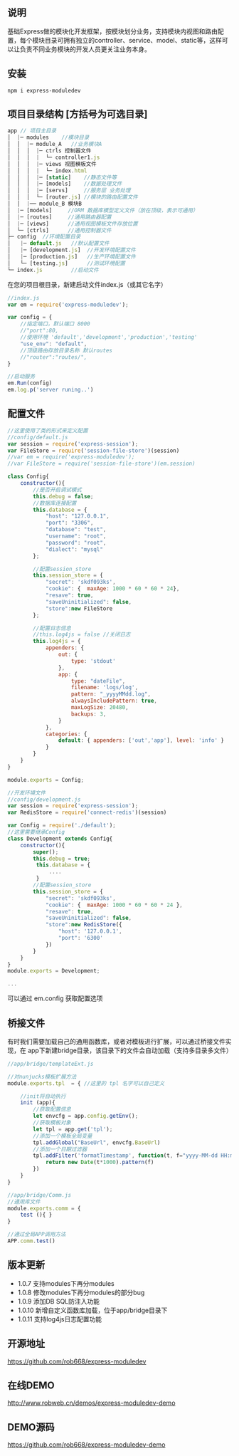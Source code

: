 ## 说明
基础Express做的模块化开发框架，按模块划分业务，支持模块内视图和路由配置，每个模块目录可拥有独立的controller、service、model、static等，这样可以让负责不同业务模块的开发人员更关注业务本身。

## 安装
```shell
npm i express-moduledev
```

## 项目目录结构 [方括号为可选目录]
```js
app // 项目主目录
│  |─ modules    //模块目录
│  │  |─ module_A   //业务模块A
│  │  │  |─ ctrls 控制器文件
│  │  │  |  └─ controller1.js
│  │  │  |─ views 视图模板文件
│  │  │  |  └─ index.html
│  │  │  |─ [static]    //静态文件等
│  │  │  |─ [models]    //数据处理文件
│  │  │  |─ [servs]     //服务层 业务处理
│  │  │  └─ [router.js] //模块的路由配置文件
│  │  |── module_B 模块B
│  |─ [models]     //ORM 数据库模型定义文件（放在顶级，表示可通用）
│  |─ [routes]     //通用路由器配置
│  |─ [views]      //通用视图模板文件存放位置
│  └─ [ctrls]      //通用控制器文件
├─ config  //环境配置目录
│   |─ default.js   //默认配置文件
│   |─ [development.js]  //开发环境配置文件
│   |─ [production.js]   //生产环境配置文件
│   └─ [testing.js]      //测试环境配置
└─ index.js         //启动文件
```

在您的项目根目录，新建启动文件index.js（或其它名字）
```javascript
//index.js
var em = require('express-moduledev');

var config = {
    //指定端口，默认端口 8000
    //"port":80,
    //使用环境 'default','development','production','testing'
    "use_env": "default",
    //顶级路由存放目录名称 默认routes
    //"router":"routes/",
}

//启动服务
em.Run(config)
em.log.p('server runing..')
```

## 配置文件
```js
//这里使用了类的形式来定义配置
//config/default.js
var session = require('express-session');
var FileStore = require('session-file-store')(session)
//var em = require('express-moduledev');
//var FileStore = require('session-file-store')(em.session)

class Config{
    constructor(){
        //是否开启调试模式
        this.debug = false;
        //数据库连接配置
        this.database = {
            "host": "127.0.0.1",
            "port": "3306",
            "database": "test",
            "username": "root",
            "password": "root",
            "dialect": "mysql"
        };

        //配置session_store
        this.session_store = {
            "secret": 'skdf093ks',
            "cookie": {  maxAge: 1000 * 60 * 60 * 24},
            "resave": true,
            "saveUninitialized": false,
            "store":new FileStore
        };

        //配置日志信息
        //this.log4js = false //关闭日志
        this.log4js = {
            appenders: {
                out: {
                    type: 'stdout'
                },
                app: {
                    type: "dateFile",
                    filename: 'logs/log',
                    pattern: "_yyyyMMdd.log",
                    alwaysIncludePattern: true,
                    maxLogSize: 20480,
                    backups: 3,
                }
            },
            categories: {
                default: { appenders: ['out','app'], level: 'info' }
            }
        }
    }
}

module.exports = Config;

//开发环境文件
//config/development.js
var session = require('express-session');
var RedisStore = require('connect-redis')(session)

var Config = require('./default');
//这里需要继承Config
class Development extends Config{
    constructor(){
        super();
        this.debug = true;
         this.database = {
             ....
         }
        //配置session_store
        this.session_store = {
            "secret": 'skdf093ks',
            "cookie": {  maxAge: 1000 * 60 * 60 * 24 },
            "resave": true,
            "saveUninitialized": false,
            "store":new RedisStore({
                "host": '127.0.0.1',
                "port": '6300'
            })
        }
    }
}
module.exports = Development;

...
```
可以通过 em.config 获取配置选项

## 桥接文件
有时我们需要加载自己的通用函数库，或者对模板进行扩展，可以通过桥接文件实现，在 app下新建bridge目录，该目录下的文件会自动加载（支持多目录多文件）
```javascript
//app/bridge/templateExt.js

//对nunjucks模板扩展方法
module.exports.tpl  = { //这里的 tpl 名字可以自己定义

    //init将自动执行
    init (app){
        //获取配置信息
        let envcfg = app.config.getEnv();
        //获取模板对象
        let tpl = app.get('tpl');
        //添加一个模板全局变量
        tpl.addGlobal("BaseUrl", envcfg.BaseUrl)
        //添加一个日期过滤器
        tpl.addFilter('formatTimestamp', function(t, f="yyyy-MM-dd HH:mm:ss"){
            return new Date(t*1000).pattern(f)
        })
    }
}

//app/bridge/Comm.js
//通用库文件
module.exports.comm = {
    test (){ }
}

//通过全局APP调用方法
APP.comm.test()
```


## 版本更新
- 1.0.7 支持modules下再分modules
- 1.0.8 修改modules下再分modules的部分bug
- 1.0.9 添加DB SQL防注入功能
- 1.0.10 新增自定义函数库加载，位于app/bridge目录下
- 1.0.11 支持log4js日志配置功能

## 开源地址
https://github.com/rob668/express-moduledev

## 在线DEMO
http://www.robweb.cn/demos/express-moduledev-demo

## DEMO源码
https://github.com/rob668/express-moduledev-demo
